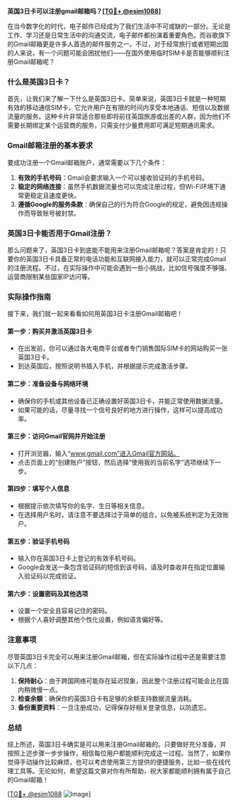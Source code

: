 **英国3日卡可以注册gmail邮箱吗？[[TG💪+ @esim1088](https://t.me/s/esim1088)]**

在当今数字化的时代，电子邮件已经成为了我们生活中不可或缺的一部分。无论是工作、学习还是日常生活中的沟通交流，电子邮件都扮演着重要角色。而谷歌旗下的Gmail邮箱更是许多人首选的邮件服务之一。不过，对于经常旅行或者短期出国的人来说，有一个问题可能会困扰他们——在国外使用临时SIM卡是否能够顺利注册Gmail邮箱呢？

### 什么是英国3日卡？

首先，让我们来了解一下什么是英国3日卡。简单来说，英国3日卡就是一种短期有效的移动通信SIM卡，它允许用户在有限的时间内享受本地通话、短信以及数据流量的服务。这种卡片非常适合那些即将前往英国旅游或出差的人群，因为他们不需要长期绑定某个运营商的服务，只需支付少量费用即可满足短期通讯需求。

### Gmail邮箱注册的基本要求

要成功注册一个Gmail邮箱账户，通常需要以下几个条件：
1. **有效的手机号码**：Gmail会要求输入一个可以接收验证码的手机号码。
2. **稳定的网络连接**：虽然手机数据流量也可以完成注册过程，但Wi-Fi环境下通常更稳定且速度更快。
3. **遵循Google的服务条款**：确保自己的行为符合Google的规定，避免因违规操作而导致账号被封禁。

### 英国3日卡能否用于Gmail注册？

那么问题来了，英国3日卡到底能不能用来注册Gmail邮箱呢？答案是肯定的！只要你的英国3日卡具备正常的电话功能和互联网接入能力，就可以正常完成Gmail的注册流程。不过，在实际操作中可能会遇到一些小挑战，比如信号强度不够强、运营商限制某些国家IP访问等。

### 实际操作指南

接下来，我们就一起来看看如何用英国3日卡注册Gmail邮箱吧！

#### 第一步：购买并激活英国3日卡
- 在出发前，你可以通过各大电商平台或者专门销售国际SIM卡的网站购买一张英国3日卡。
- 到达英国后，按照说明书插入手机，并根据提示完成激活步骤。

#### 第二步：准备设备与网络环境
- 确保你的手机或其他设备已正确设置好英国3日卡，并能正常使用数据流量。
- 如果可能的话，尽量寻找一个信号良好的地方进行操作，这样可以提高成功率。

#### 第三步：访问Gmail官网并开始注册
- 打开浏览器，输入“www.gmail.com”进入Gmail官方网站。
- 点击页面上的“创建账户”按钮，然后选择“使用我的当前名字”选项继续下一步。

#### 第四步：填写个人信息
- 根据提示依次填写你的名字、生日等相关信息。
- 在选择用户名时，请注意不要选择过于简单的组合，以免被系统判定为无效账户。

#### 第五步：验证手机号码
- 输入你在英国3日卡上登记的有效手机号码。
- Google会发送一条包含验证码的短信到该号码，请及时查收并在指定位置输入验证码以完成验证。

#### 第六步：设置密码及其他选项
- 设置一个安全且容易记住的密码。
- 根据个人喜好调整其他个性化设置，例如语言偏好等。

### 注意事项

尽管英国3日卡完全可以用来注册Gmail邮箱，但在实际操作过程中还是需要注意以下几点：
1. **保持耐心**：由于跨国网络可能存在延迟现象，因此整个注册过程可能会比在国内稍微慢一点。
2. **检查余额**：确保你的英国3日卡有足够的余额支持数据流量消耗。
3. **备份重要资料**：一旦注册成功，记得保存好相关登录信息，以防遗忘。

### 总结

综上所述，英国3日卡确实是可以用来注册Gmail邮箱的。只要做好充分准备，并按照上述步骤一步步操作，相信每位用户都能顺利完成这一过程。当然了，如果你觉得手动操作比较麻烦，也可以考虑使用第三方提供的便捷服务，比如一些在线代理工具等。无论如何，希望这篇文章对你有所帮助，祝大家都能顺利拥有属于自己的Gmail邮箱！

[[TG💪+ @esim1088](https://t.me/s/esim1088) ![Image](https://i.postimg.cc/4NQfJmqS/Snipaste-2025-05-13-00-14-12.png)]